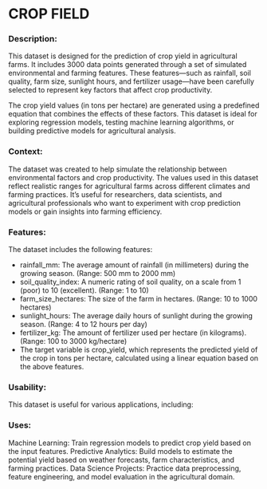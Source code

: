 # CROP FIELD

### Description:

This dataset is designed for the prediction of crop yield in agricultural farms. It includes 3000 data points generated through a set of simulated environmental and farming features. These features—such as rainfall, soil quality, farm size, sunlight hours, and fertilizer usage—have been carefully selected to represent key factors that affect crop productivity.

The crop yield values (in tons per hectare) are generated using a predefined equation that combines the effects of these factors. This dataset is ideal for exploring regression models, testing machine learning algorithms, or building predictive models for agricultural analysis.

### Context:
The dataset was created to help simulate the relationship between environmental factors and crop productivity. The values used in this dataset reflect realistic ranges for agricultural farms across different climates and farming practices. It’s useful for researchers, data scientists, and agricultural professionals who want to experiment with crop prediction models or gain insights into farming efficiency.

### Features:
The dataset includes the following features:

* rainfall_mm: The average amount of rainfall (in millimeters) during the growing season. (Range: 500 mm to 2000 mm)
* soil_quality_index: A numeric rating of soil quality, on a scale from 1 (poor) to 10 (excellent). (Range: 1 to 10)
* farm_size_hectares: The size of the farm in hectares. (Range: 10 to 1000 hectares)
* sunlight_hours: The average daily hours of sunlight during the growing season. (Range: 4 to 12 hours per day)
* fertilizer_kg: The amount of fertilizer used per hectare (in kilograms). (Range: 100 to 3000 kg/hectare)
* The target variable is crop_yield, which represents the predicted yield of the crop in tons per hectare, calculated using a linear equation based on the above features.

### Usability:
This dataset is useful for various applications, including:

### Uses:
Machine Learning: Train regression models to predict crop yield based on the input features.
Predictive Analytics: Build models to estimate the potential yield based on weather forecasts, farm characteristics, and farming practices.
Data Science Projects: Practice data preprocessing, feature engineering, and model evaluation in the agricultural domain.